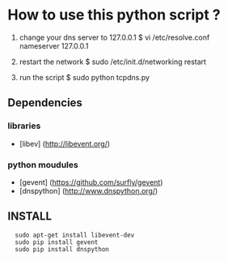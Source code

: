 How to use this python script ?
===============================


1. change your dns server to 127.0.0.1
  $ vi /etc/resolve.conf  
nameserver 127.0.0.1

2. restart the network
  $ sudo /etc/init.d/networking restart

3. run the script
  $ sudo python tcpdns.py

## Dependencies

### libraries
* [libev] (http://libevent.org/)

### python moudules

* [gevent] (https://github.com/surfly/gevent)
* [dnspython] (http://www.dnspython.org/)

## INSTALL

```
  sudo apt-get install libevent-dev
  sudo pip install gevent
  sudo pip install dnspython
```
